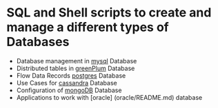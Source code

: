 # SQL and Shell scripts to create and manage a different types of Databases

* Database management in [mysql](https://github.com/serg239/db/tree/master/mysql/) Database
* Distributed tables in [greenPlum](greenplum/README.md) Database
* Flow Data Records [postgres](postgres/README.md) Database
* Use Cases for [cassandra](cassandra/README.md) Database
* Configuration of [mongoDB](mongoDB/README.md) Database
* Applications to work with [oracle] (oracle/README.md) database
